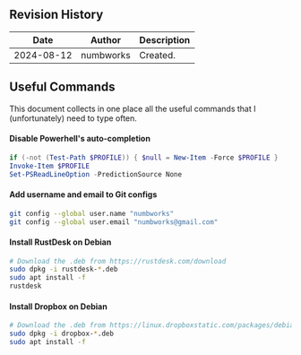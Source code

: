 ## Revision History

| Date | Author | Description |
|---|---|---|
| 2024-08-12 | numbworks | Created. |

## Useful Commands

This document collects in one place all the useful commands that I (unfortunately) need to type often.

#### Disable Powerhell's auto-completion

```powershell
if (-not (Test-Path $PROFILE)) { $null = New-Item -Force $PROFILE }
Invoke-Item $PROFILE
Set-PSReadLineOption -PredictionSource None
```

#### Add username and email to Git configs

```sh
git config --global user.name "numbworks"
git config --global user.email "numbworks@gmail.com"
```

#### Install RustDesk on Debian

```sh
# Download the .deb from https://rustdesk.com/download
sudo dpkg -i rustdesk-*.deb
sudo apt install -f
rustdesk
```

#### Install Dropbox on Debian

```sh
# Download the .deb from https://linux.dropboxstatic.com/packages/debian/
sudo dpkg -i dropbox-*.deb
sudo apt install -f
```
